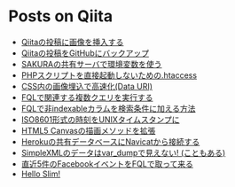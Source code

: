 Posts on Qiita
=====

* [Qiitaの投稿に画像を挿入する](http://qiita.com/items/1ea365f84fb92e19141b "see on Qiita")
* [Qiitaの投稿をGitHubにバックアップ](http://qiita.com/items/a98dffc4b1ad095898b1 "see on Qiita")
* [SAKURAの共有サーバで環境変数を使う](http://qiita.com/items/e74cfee1af8ef16278a5 "see on Qiita")
* [PHPスクリプトを直接起動しないための.htaccess](http://qiita.com/items/399958a166c51f242d27 "see on Qiita")
* [CSS内の画像埋込で高速化(Data URI)](http://qiita.com/items/3134467210e0022f4a02 "see on Qiita")
* [FQLで関連する複数クエリを実行する](http://qiita.com/items/fec2fec6cb3bf5ab0cce "see on Qiita")
* [FQLで非indexableカラムを検索条件に加える方法](http://qiita.com/items/1af899e5a5b21472189d "see on Qiita")
* [ISO8601形式の時刻をUNIXタイムスタンプに](http://qiita.com/items/7ea04db3222ef068a4bb "see on Qiita")
* [HTML5 Canvasの描画メソッドを拡張](http://qiita.com/items/94dd6f98d8d5f285c7fc "see on Qiita")
* [Herokuの共有データベースにNavicatから接続する](http://qiita.com/items/96749c0e099f516303f0 "see on Qiita")
* [SimpleXMLのデータはvar_dumpで見えない! (こともある)](http://qiita.com/items/fe52b708777145402330 "see on Qiita")
* [直近5件のFacebookイベントをFQLで取って来る](http://qiita.com/items/cdb5a05583ee429c5c40 "see on Qiita")
* [Hello Slim!](http://qiita.com/items/ee07a3d859351b578b0c "see on Qiita")
